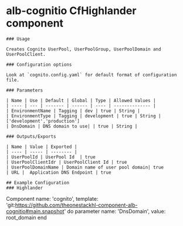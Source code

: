 # alb-cognitio CfHighlander component

```
### Usage

Creates Cognito UserPool, UserPoolGroup, UserPoolDomain and UserPoolClient. 

### Configuration options

Look at `cognito.config.yaml` for default format of configuration file.

### Parameters

| Name | Use | Default | Global | Type | Allowed Values |
| ---- | --- | ------- | ------ | ---- | -------------- |
| EnvironmentName | Tagging | dev | true | String | 
| EnvironmentType | Tagging | development | true | String | ['development','production']
| DnsDomain | DNS domain to use| | true | String |

### Outputs/Exports

| Name | Value | Exported |
| ---- | ----- | -------- |
| UserPoolId | UserPool Id  | true
| UserPoolClientIdr | UserPoolClient Id | true
| UserPoolDomainName | Domain name of user pool domain| true
| URL |  Application DNS Endpoint | true

## Example Configuration
### Highlander
```
Component name: 'cognito', template: 'git:https://github.com/theonestackhl-component-alb-cognitio#main.snapshot' do
    parameter name: 'DnsDomain', value: root_domain
end 


```